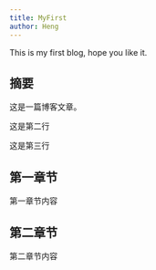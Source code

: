 ```yaml
---
title: MyFirst
author: Heng
---
```


This is my first blog, hope you like it.

## 摘要

这是一篇博客文章。

这是第二行

这是第三行

## 第一章节

第一章节内容

## 第二章节

第二章节内容
